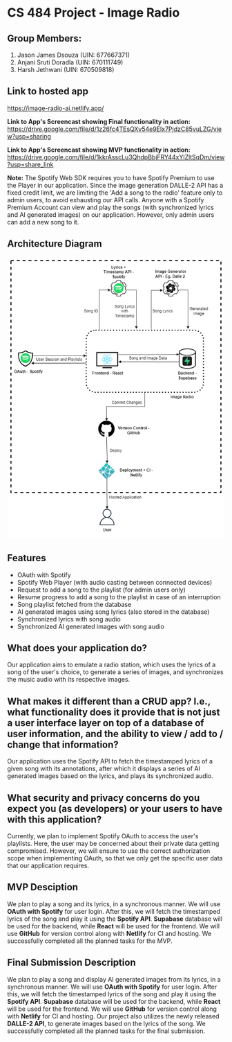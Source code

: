 # CS 484 Project - Image Radio

## Group Members:

1. Jason James Dsouza (UIN: 677667371)
2. Anjani Sruti Doradla (UIN: 670111749)
3. Harsh Jethwani (UIN: 670509818)

## Link to hosted app

https://image-radio-ai.netlify.app/<br/>

<b>Link to App's Screencast showing Final functionality in action:</b> https://drive.google.com/file/d/1z26fc4TEsQXv54e9EIx7PjdzC85vuLZG/view?usp=sharing

<b>Link to App's Screencast showing MVP functionality in action:</b> https://drive.google.com/file/d/1kkrAsscLu3QhdpBbjFRY44xYlZltSqDm/view?usp=share_link

<b>Note:</b> The Spotify Web SDK requires you to have Spotify Premium to use the Player in our application. Since the image generation DALLE-2 API has a fixed credit limit, we are limiting the 'Add a song to the radio' feature only to admin users, to avoid exhausting our API calls. Anyone with a Spotify Premium Account can view and play the songs (with synchronized lyrics and AI generated images) on our application. However, only admin users can add a new song to it.

## Architecture Diagram

![Alt text](public/images/Architecture_Diagram.png "Architecture Diagram")

## Features

-   OAuth with Spotify
-   Spotify Web Player (with audio casting between connected devices)
-   Request to add a song to the playlist (for admin users only)
-   Resume progress to add a song to the playlist in case of an interruption
-   Song playlist fetched from the database
-   AI generated images using song lyrics (also stored in the database)
-   Synchronized lyrics with song audio
-   Synchronized AI generated images with song audio

## What does your application do?

Our application aims to emulate a radio station, which uses the lyrics of a song of the user's choice, to generate a series of images, and synchronizes the music audio with its respective images.

## What makes it different than a CRUD app? I.e., what functionality does it provide that is not just a user interface layer on top of a database of user information, and the ability to view / add to / change that information?

Our application uses the Spotify API to fetch the timestamped lyrics of a given song with its annotations, after which it displays a series of AI generated images based on the lyrics, and plays its synchronized audio.

## What security and privacy concerns do you expect you (as developers) or your users to have with this application?

Currently, we plan to implement Spotify OAuth to access the user's playlists. Here, the user may be concerned about their private data getting compromised. However, we will ensure to use the correct authorization scope when implementing OAuth, so that we only get the specific user data that our application requires.

## MVP Desciption

We plan to play a song and its lyrics, in a synchronous manner. We will use <b>OAuth with Spotify</b> for user login. After this, we will fetch the timestamped lyrics of the song and play it using the <b>Spotify API</b>. <b>Supabase</b> database will be used for the backend, while <b>React</b> will be used for the frontend. We will use <b>GitHub</b> for version control along with <b>Netlify</b> for CI and hosting. We successfully completed all the planned tasks for the MVP.

## Final Submission Description

We plan to play a song and display AI generated images from its lyrics, in a synchronous manner. We will use <b>OAuth with Spotify</b> for user login. After this, we will fetch the timestamped lyrics of the song and play it using the <b>Spotify API</b>. <b>Supabase</b> database will be used for the backend, while <b>React</b> will be used for the frontend. We will use <b>GitHub</b> for version control along with <b>Netlify</b> for CI and hosting. Our project also utilizes the newly released <b>DALLE-2 API</b>, to generate images based on the lyrics of the song. We successfully completed all the planned tasks for the final submission.
